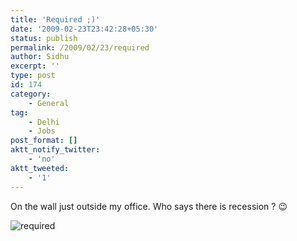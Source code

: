 ```yaml
---
title: 'Required ;)'
date: '2009-02-23T23:42:28+05:30'
status: publish
permalink: /2009/02/23/required
author: Sidhu
excerpt: ''
type: post
id: 174
category:
    - General
tag:
    - Delhi
    - Jobs
post_format: []
aktt_notify_twitter:
    - 'no'
aktt_tweeted:
    - '1'
---
```

On the wall just outside my office. Who says there is recession ? 😉

![required](http://amardeepsidhu.com/blog/wp-content/uploads/2009/02/required.jpg "required")